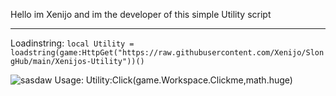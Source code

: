 Hello im Xenijo and im the developer of this simple Utility script 


------
Loadinstring:
```local Utility = loadstring(game:HttpGet("https://raw.githubusercontent.com/Xenijo/SlongHub/main/Xenijos-Utility"))()```


![sasdaw](https://user-images.githubusercontent.com/80117820/190669659-acf01dab-f10b-4ba4-b6ab-09639d9ae362.png)
Usage: Utility:Click(game.Workspace.Clickme,math.huge)

